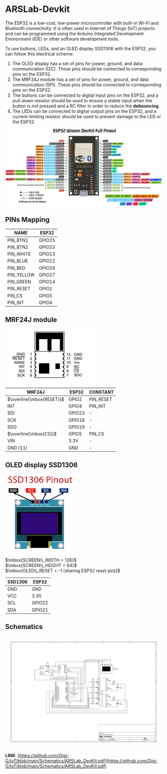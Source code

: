 # ARSLab-Devkit

The ESP32 is a low-cost, low-power microcontroller with built-in Wi-Fi and Bluetooth connectivity. It is often used in Internet of Things (IoT) projects and can be programmed using the Arduino Integrated Development Environment (IDE) or other software development tools.

To use buttons, LEDs, and an OLED display SSD1306 with the ESP32, you can follow this electrical scheme:

1. The OLED display has a set of pins for power, ground, and data communication (I2C). These pins should be connected to corresponding pins on the ESP32.
2. The MRF24J module has a set of pins for power, ground, and data communication (SPI). These pins should be connected to corresponding pins on the ESP32.
3. The buttons can be connected to digital input pins on the ESP32, and a pull-down resistor should be used to ensure a stable input when the button is not pressed and a RC filter in order to reduce the **debouncing**.
4. The LEDs can be connected to digital output pins on the ESP32, and a current-limiting resistor should be used to prevent damage to the LED or the ESP32.

<img src="./img/esp32-pinout-wroom.jpg">



## PINs Mapping

| NAME       | ESP32  |
| ---------- | ------ |
| PIN_BTN1   | GPIO25 |
| PIN_BTN2   | GPIO33 |
| PIN_WHITE  | GPIO13 |
| PIN_BLUE   | GPIO12 |
| PIN_RED    | GPIO26 |
| PIN_YELLOW | GPIO27 |
| PIN_GREEN  | GPIO14 |
| PIN_RESET  | GPIO2  |
| PIN_CS     | GPIO5  |
| PIN_INT    | GPIO4  |



## MRF24J module

<img src="./img/MRF24J.PNG">

| MRF24J                    | ESP32  | CONSTANT  |
| ------------------------- | ------ | --------- |
| $\overline{\mbox{RESET}}$ | GPIO2  | PIN_RESET |
| INT                       | GPIO4  | PIN_INT   |
| SDI                       | GPIO23 | -         |
| SCK                       | GPIO18 | -         |
| SDO                       | GPIO19 | -         |
| $\overline{\mbox{CS}}$    | GPIO5  | PIN_CS    |
| VIN                       | 3.3V   | -         |
| GND (11)                  | GND    | -         |



## OLED display SSD1306

<img src="./img/SSD1306-OLED-Pinout.jpg" style="height: 250px; width:auto;" >

$\mbox{SCREEN\\_WIDTH = 128}$<br>
$\mbox{SCREEN\\_HEIGHT = 64}$<br>
$\mbox{OLED\\_RESET = -1 (sharing ESP32 reset pin)}$<br>

| SSD1306 | ESP32  |
| ------- | ------ |
| GND     | GND    |
| VCC     | 3.3V   |
| SCL     | GPIO22 |
| SDA     | GPIO21 |



## Schematics

<img src="./img/ARSLab_DevKit.jpg">


**LINK**: [https://github.com/Gigi-G/IoT/blob/main/Schematics/ARSLab_DevKit.pdf](https://github.com/Gigi-G/IoT/blob/main/Schematics/ARSLab_DevKit.pdf)
